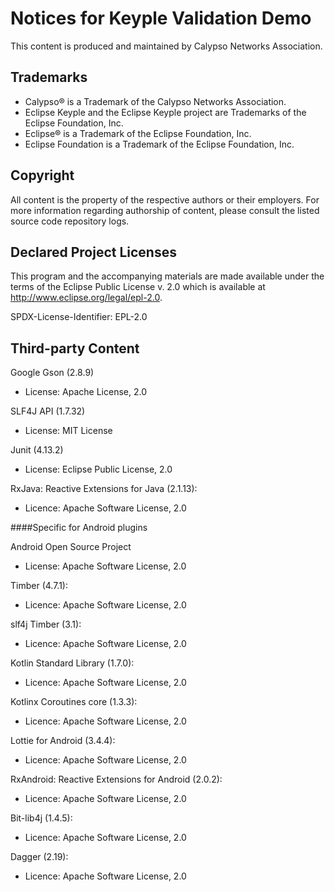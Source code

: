 # Notices for Keyple Validation Demo

This content is produced and maintained by Calypso Networks Association.

## Trademarks

* Calypso® is a Trademark of the Calypso Networks Association.
* Eclipse Keyple and the Eclipse Keyple project are Trademarks of the Eclipse Foundation, Inc.
* Eclipse® is a Trademark of the Eclipse Foundation, Inc.
* Eclipse Foundation is a Trademark of the Eclipse Foundation, Inc.

## Copyright

All content is the property of the respective authors or their employers. For
more information regarding authorship of content, please consult the listed
source code repository logs.

## Declared Project Licenses

This program and the accompanying materials are made available under the terms
of the Eclipse Public License v. 2.0 which is available at
http://www.eclipse.org/legal/epl-2.0.

SPDX-License-Identifier: EPL-2.0
   
## Third-party Content

Google Gson (2.8.9)

 * License: Apache License, 2.0

SLF4J API (1.7.32)

 * License: MIT License

Junit (4.13.2)

 * License: Eclipse Public License, 2.0

RxJava: Reactive Extensions for Java (2.1.13):

 * Licence: Apache Software License, 2.0

####Specific for Android plugins

Android Open Source Project

 * License: Apache Software License, 2.0

Timber (4.7.1):

 * Licence: Apache Software License, 2.0

slf4j Timber (3.1):

 * Licence: Apache Software License, 2.0

Kotlin Standard Library (1.7.0):

  * Licence: Apache Software License, 2.0

Kotlinx Coroutines core (1.3.3):

 * Licence: Apache Software License, 2.0

Lottie for Android (3.4.4):

 * Licence: Apache Software License, 2.0

RxAndroid: Reactive Extensions for Android (2.0.2):

 * Licence: Apache Software License, 2.0

Bit-lib4j (1.4.5):

 * Licence: Apache Software License, 2.0

Dagger (2.19):

 * Licence: Apache Software License, 2.0

 
